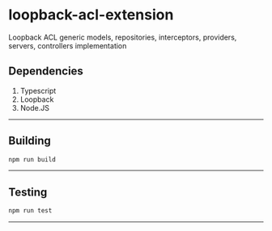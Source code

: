 # loopback-acl-extension

Loopback ACL generic models, repositories, interceptors, providers, servers, controllers implementation

## Dependencies

1. Typescript
2. Loopback
3. Node.JS

---

## Building

```bash
npm run build
```

---

## Testing

```bash
npm run test
```

---
